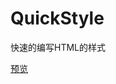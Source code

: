# QuickStyle
快速的编写HTML的样式

<a href="http://htmlpreview.github.io/?https://github.com/gtc-Gatico/QuickStyle/blob/master/index.html">预览</a>
